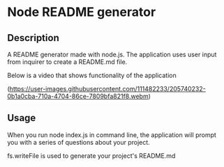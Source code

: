 # Node README generator

## Description

A README generator made with node.js. The application uses user input from inquirer to create a README.md file.

Below is a video that shows functionality of the application

(https://user-images.githubusercontent.com/111482233/205740232-0b1a0cba-710a-4704-86ce-7809bfa821f8.webm)

## Usage

When you run node index.js in command line, the application will prompt you with a series of questions about your project.

fs.writeFile is used to generate your project's README.md